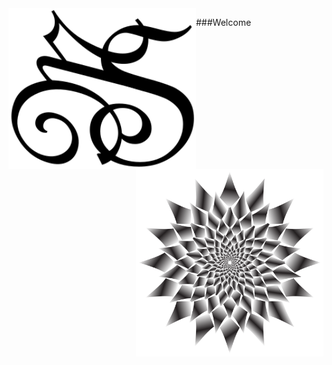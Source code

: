 <img src="MSlogo.svg" min-width="300px" max-width="300px" width="300px" margin="100px" height="auto"  align="left" alt="MS Logo">

###Welcome

<img src="Abstract-Vortex-5-Redux-Variation-2.svg" min-width="300px" max-width="300px" width="300px" align="right" alt="AbstractVortex">
